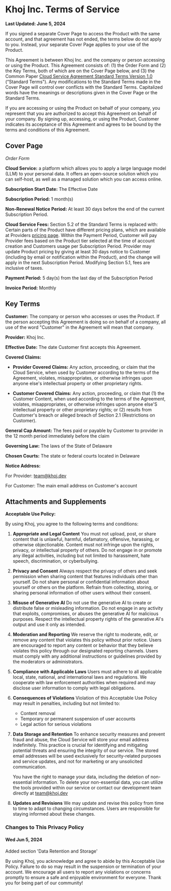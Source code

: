 # Khoj Inc. Terms of Service

**Last Updated: June 5, 2024**

If you signed a separate Cover Page to access the Product with the same account, and that agreement has not ended, the terms below do not apply to you. Instead, your separate Cover Page applies to your use of the Product.

This Agreement is between Khoj Inc. and the company or person accessing or using the Product. This Agreement consists of: (1) the Order Form and (2) the Key Terms, both of which are on the Cover Page below, and (3) the Common Paper [Cloud Service Agreement Standard Terms Version 1.0](https://commonpaper.com/standards/cloud-service-agreement/1.0/) (“Standard Terms"). Any modifications to the Standard Terms made in the Cover Page will control over conflicts with the Standard Terms. Capitalized words have the meanings or descriptions given in the Cover Page or the Standard Terms.

If you are accessing or using the Product on behalf of your company, you represent that you are authorized to accept this Agreement on behalf of your company. By signing up, accessing, or using the Product, Customer indicates its acceptance of this Agreement and agrees to be bound by the terms and conditions of this Agreement.

## Cover Page

*Order Form*

**Cloud Service:** a platform which allows you to apply a large language model (LLM) to your personal data. It offers an open-source solution which you can self-host, as well as a managed solution which you can access online.

**Subscription Start Date:** The Effective Date

**Subscription Period:** 1 month(s)

**Non-Renewal Notice Period:** At least 30 days before the end of the current Subscription Period.

**Cloud Service Fees:** Section 5.2 of the Standard Terms is replaced with: Certain parts of the Product have different pricing plans, which are available at Providers [pricing page](https://github.com/sponsors/khoj-ai). Within the Payment Period, Customer will pay Provider fees based on the Product tier selected at the time of account creation and Customers usage per Subscription Period. Provider may update Product pricing by giving at least 30 days notice to Customer (including by email or notification within the Product), and the change will apply in the next Subscription Period. Modifying Section 5.1, fees are inclusive of taxes.

**Payment Period:** 5 day(s) from the last day of the Subscription Period

**Invoice Period:** Monthly

## Key Terms

**Customer:** The company or person who accesses or uses the Product. If the person accepting this Agreement is doing so on behalf of a company, all use of the word "Customer" in the Agreement will mean that company.

**Provider:** Khoj Inc.

**Effective Date:** The date Customer first accepts this Agreement.

**Covered Claims:**

- **Provider Covered Claims:** Any action, proceeding, or claim that the Cloud Service, when used by Customer according to the terms of the Agreement, violates, misappropriates, or otherwise infringes upon anyone else's intellectual property or other proprietary rights.

- **Customer Covered Claims:** Any action, proceeding, or claim that (1) the Customer Content, when used according to the terms of the Agreement, violates, misappropriates, or otherwise infringes upon anyone else'S intellectual property or other proprietary rights; or (2) results from Customer's breach or alleged breach of Section 2.1 (Restrictions on Customer).

**General Cap Amount:** The fees paid or payable by Customer to provider in the 12 month period immediately before the claim

**Governing Law:** The laws of the State of Delaware

**Chosen Courts:** The state or federal courts located in Delaware

**Notice Address:**

For Provider: team@khoj.dev

For Customer: The main email address on Customer's account

## Attachments and Supplements

**Acceptable Use Policy:**

By using Khoj, you agree to the following terms and conditions:

1. **Appropriate and Legal Content**
   You must not upload, post, or share content that is unlawful, harmful, defamatory, offensive, harassing, or otherwise objectionable. Content must not infringe upon the rights, privacy, or intellectual property of others. Do not engage in or promote any illegal activities, including but not limited to harassment, hate speech, discrimination, or cyberbullying.

2. **Privacy and Consent**
   Always respect the privacy of others and seek permission when sharing content that features individuals other than yourself. Do not share personal or confidential information about yourself or others on the platform. Refrain from collecting, storing, or sharing personal information of other users without their consent.

3. **Misuse of Generative AI**
   Do not use the generative AI to create or distribute false or misleading information. Do not engage in any activity that exploits, compromises, or abuses the generative AI for malicious purposes. Respect the intellectual property rights of the generative AI's output and use it only as intended.

4. **Moderation and Reporting**
   We reserve the right to moderate, edit, or remove any content that violates this policy without prior notice. Users are encouraged to report any content or behavior that they believe violates this policy through our designated reporting channels. Users must comply with any additional instructions or guidelines provided by the moderators or administrators.

5. **Compliance with Applicable Laws**
   Users must adhere to all applicable local, state, national, and international laws and regulations. We cooperate with law enforcement authorities when required and may disclose user information to comply with legal obligations.

6. **Consequences of Violations**
   Violation of this Acceptable Use Policy may result in penalties, including but not limited to:
   - Content removal
   - Temporary or permanent suspension of user accounts
   - Legal action for serious violations

7. **Data Storage and Retention**
   To enhance security measures and prevent fraud and abuse, the Cloud Service will store your email address indefinitely. This practice is crucial for identifying and mitigating potential threats and ensuring the integrity of our service. The stored email addresses will be used exclusively for security-related purposes and service updates, and not for marketing or any unsolicited communication.

   You have the right to manage your data, including the deletion of non-essential information. To delete your non-essential data, you can utilize the tools provided within our service or contact our development team directly at team@khoj.dev

8. **Updates and Revisions**
   We may update and revise this policy from time to time to adapt to changing circumstances. Users are responsible for staying informed about these changes.

### Changes to This Privacy Policy

#### Wed Jun 5, 2024

Added section 'Data Retention and Storage'

By using Khoj, you acknowledge and agree to abide by this Acceptable Use Policy. Failure to do so may result in the suspension or termination of your account. We encourage all users to report any violations or concerns promptly to ensure a safe and enjoyable environment for everyone. Thank you for being part of our community!